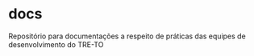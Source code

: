 # docs
Repositório para documentações a respeito de práticas das equipes de desenvolvimento do TRE-TO
